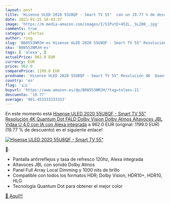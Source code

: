 ```yaml
---
layout: post
title: 'Hisense ULED 2020 55U8QF - Smart TV 55"  con un 19.77 % de descuento'
date: 2021-01-25 16:43:37
image: 'https://m.media-amazon.com/images/I/51PutE+452L._SL200_.jpg'
comments: true
category: ofertas
author: ring
slug: 'B08553NMJH-es Hisense ULED 2020 55U8QF - Smart TV 55" Resolución 4K...'
sku: 'B08553NMJH-es'
tags: [ 'alexa', ]
actualPrice: 962.0 EUR
currency: EUR
price: 962.0
comparePrice: 1199.0 EUR
prodname: 'Hisense ULED 2020 55U8QF - Smart TV 55" Resolución 4K  Quantum Dot  FALD  Dolby Vision  Dolby Atmos  Altavoces JBL  Vidaa U 4.0 con IA  con Alexa integrada'
country: 'es'
flag: '🇪🇸'
buyurl: 'https://www.amazon.es/dp/B08553NMJH/?tag=tolees-21'
descuento: '19.77'
average: '901.453333333333'
---
```


En este momento está [Hisense ULED 2020 55U8QF - Smart TV 55" Resolución 4K  Quantum Dot  FALD  Dolby Vision  Dolby Atmos  Altavoces JBL  Vidaa U 4.0 con IA  con Alexa integrada](https://www.amazon.es/dp/B08553NMJH/?tag=tolees-21) a 962.0 EUR (original: 1199.0 EUR) (19.77 %  de descuento) en el siguiente enlace!

[![Hisense ULED 2020 55U8QF - Smart TV 55" ](https://m.media-amazon.com/images/I/51PutE+452L._SL200_.jpg)](https://www.amazon.es/dp/B08553NMJH/?tag=tolees-21)

🔎:

- Pantalla antirreflejos y tasa de refresco 120hz, Alexa integrada
- Altavoces JBL con sonido Dolby Atmos
- Panel Full Array Local Dimming y 1000 nits de brillo
- Compatible con todos los formatos HDR; Dolby Vision, HDR10+, HDR10, HLG
- Tecnología Quantum Dot para obtener el mejor color

[🛒 Aquí!!!](https://www.amazon.es/dp/B08553NMJH/?tag=tolees-21)
